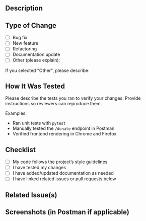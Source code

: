 ## Description

<!-- Please include a summary of the changes and the related issue. -->

## Type of Change

- [ ] Bug fix
- [ ] New feature
- [ ] Refactoring
- [ ] Documentation update
- [ ] Other (please explain):

If you selected "Other", please describe:
<!-- Add explanation here -->


## How It Was Tested

Please describe the tests you ran to verify your changes. Provide instructions so reviewers can reproduce them.

Examples:
- Ran unit tests with `pytest`
- Manually tested the `/donate` endpoint in Postman
- Verified frontend rendering in Chrome and Firefox

<!-- Add testing steps/results here -->

## Checklist

- [ ] My code follows the project’s style guidelines
- [ ] I have tested my changes
- [ ] I have added/updated documentation as needed
- [ ] I have linked related issues or pull requests below

## Related Issue(s)
<!-- Paste of related issues here or NA-->


## Screenshots (in Postman if applicable)

<!-- Paste here or attach screenshots for UI-related changes or tests in Postman.-->
